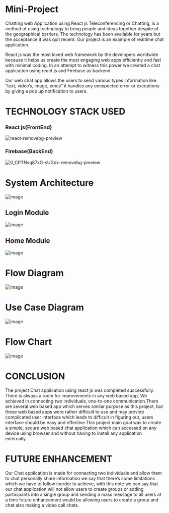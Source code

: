 # Mini-Project
Chatting web Application using React js
Teleconferencing or Chatting, is a method of using technology to bring people and ideas together despite of the geographical barriers. The technology has been available for years but the acceptance it was quit recent. Our project is an example of realtime chat application.

React.js was the most loved web framework by the developers worldwide because it helps us create the most engaging web apps efficiently and fast with minimal coding. In an attempt to witness this power we created a chat application using react.js and Firebase as backend

Our web chat app allows the users to send various types information like “text, video’s, image, emoji” it handles any unexpected error or exceptions by giving a pop up notification to users.

# TECHNOLOGY STACK USED
### React js(FrontEnd)

![react-removebg-preview](https://user-images.githubusercontent.com/56886029/133451378-49ace8e3-f957-4788-b9be-0da1ee2b0ec5.png)
### Firebase(BackEnd)
![0_CPTNvq87xG-sUGdx-removebg-preview](https://user-images.githubusercontent.com/56886029/133451730-2163b971-d211-42eb-b28b-003d55b3e780.png)
# System Architecture
![image](https://user-images.githubusercontent.com/56886029/133452284-616e6cb4-94c0-4d86-99e4-f8ce82461984.png)
## Login Module
![image](https://user-images.githubusercontent.com/56886029/133452439-6d18fc75-6edc-4cbe-9fa0-6ce3da01a196.png)
## Home Module
![image](https://user-images.githubusercontent.com/56886029/133452605-128a0dca-d83b-4baa-a0c2-4f68943eac74.png)
# Flow Diagram
![image](https://user-images.githubusercontent.com/56886029/133452705-87d875ba-135f-4462-8514-74e7a3d1f761.png)
# Use Case Diagram
![image](https://user-images.githubusercontent.com/56886029/133452812-7da77207-7c75-49dc-a455-1a2ff525543b.png)
# Flow Chart
![image](https://user-images.githubusercontent.com/56886029/133452870-8984c72f-1101-44f0-b980-8fcb876f3910.png)
# CONCLUSION
The project Chat application using react js was completed successfully. There is always a room for improvements in any web based app. We achieved in connecting two individuals, one-to-one communication.There are several web based app which serves similar purpose as this project, but these web based apps were rather difficult to use and may provide complicated user interface which leads to difficult in figuring out, users interface should be easy and effective.This project main goal was to create a simple, secure web based chat application which can accessed on any device using browser and without having to install any application externally.
# FUTURE ENHANCEMENT
Our Chat application is made for connecting two individuals and allow them to chat personally share information we say that there’s some limitations which we have to follow inorder to achieve, with this note we can say that our chat application will not allow users to create groups or adding participants into a single group and sending a mass message to all users at a time future enhancement would be allowing users to create a group and chat also making a video call chats.
